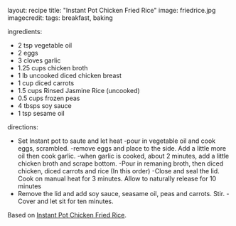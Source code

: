 

layout: recipe
title:  "Instant Pot Chicken Fried Rice"
image: friedrice.jpg
imagecredit: 
tags: breakfast, baking

ingredients:
- 2 tsp vegetable oil
- 2 eggs
- 3 cloves garlic
- 1.25 cups chicken broth
- 1 lb uncooked diced chicken breast
- 1 cup diced carrots
- 1.5 cups Rinsed Jasmine Rice (uncooked)
- 0.5 cups frozen peas
- 4 tbsps soy sauce
- 1 tsp sesame oil

directions:
- Set Instant pot to saute and let heat
-pour in vegetable oil and cook eggs, scrambled.
-remove eggs and place to the side. Add a little more oil then cook garlic.
-when garlic is cooked, about 2 minutes, add a little chicken broth and scrape bottom.
-Pour in remaning broth, then diced chicken, diced carrots and rice (In this order) 
-Close and seal the lid. Cook on manual heat for 3 minutes. Allow to naturally release for 10 minutes
- Remove the lid and add soy sauce, seasame oil, peas and carrots. Stir. 
-Cover and let sit for ten minutes.


Based on [Instant Pot Chicken Fried Rice](https://therecipewell.com/instant-pot-chicken-fried-rice/#recipe).